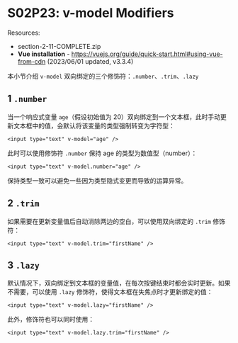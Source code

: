 # S02P23: v-model Modifiers

Resources:

- section-2-11-COMPLETE.zip
- **Vue installation** - https://vuejs.org/guide/quick-start.html#using-vue-from-cdn (2023/06/01 updated, v3.3.4)



本小节介绍 `v-model` 双向绑定的三个修饰符：`.number`、`.trim`、`.lazy`



## 1 `.number`

当一个响应式变量 `age`（假设初始值为 20）双向绑定到一个文本框，此时手动更新文本框中的值，会默认将该变量的类型强制转变为字符型：

```vue
<input type="text" v-model="age" />
```

此时可以使用修饰符 `.number` 保持 age 的类型为数值型（number）：

```vue
<input type="text" v-model.number="age" />
```

保持类型一致可以避免一些因为类型隐式变更而导致的运算异常。



## 2 `.trim`

如果需要在更新变量值后自动消除两边的空白，可以使用双向绑定的 `.trim` 修饰符：

```vue
<input type="text" v-model.trim="firstName" />
```



## 3 `.lazy`

默认情况下，双向绑定到文本框的变量值，在每次按键结束时都会实时更新。如果不需要，可以使用 `.lazy` 修饰符，使得文本框在失焦点时才更新绑定的值：

```vue
<input type="text" v-model.lazy="firstName" />
```

此外，修饰符也可以同时使用：

```vue
<input type="text" v-model.lazy.trim="firstName" />
```



